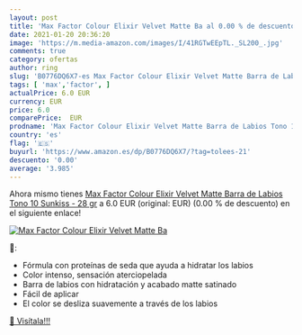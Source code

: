 ```yaml
---
layout: post
title: 'Max Factor Colour Elixir Velvet Matte Ba al 0.00 % de descuento'
date: 2021-01-20 20:36:20
image: 'https://m.media-amazon.com/images/I/41RGTwEEpTL._SL200_.jpg'
comments: true
category: ofertas
author: ring
slug: 'B0776DQ6X7-es Max Factor Colour Elixir Velvet Matte Barra de Labios Tono...'
tags: [ 'max','factor', ]
actualPrice: 6.0 EUR
currency: EUR
price: 6.0
comparePrice:  EUR
prodname: 'Max Factor Colour Elixir Velvet Matte Barra de Labios Tono 10 Sunkiss - 28 gr'
country: 'es'
flag: '🇪🇸'
buyurl: 'https://www.amazon.es/dp/B0776DQ6X7/?tag=tolees-21'
descuento: '0.00'
average: '3.985'
---
```


Ahora mismo tienes [Max Factor Colour Elixir Velvet Matte Barra de Labios Tono 10 Sunkiss - 28 gr](https://www.amazon.es/dp/B0776DQ6X7/?tag=tolees-21) a 6.0 EUR (original:  EUR) (0.00 %  de descuento) en el siguiente enlace!

[![Max Factor Colour Elixir Velvet Matte Ba](https://m.media-amazon.com/images/I/41RGTwEEpTL._SL200_.jpg)](https://www.amazon.es/dp/B0776DQ6X7/?tag=tolees-21)

🔎:

- Fórmula con proteínas de seda que ayuda a hidratar los labios
- Color intenso, sensación aterciopelada
- Barra de labios con hidratación y acabado matte satinado
- Fácil de aplicar
- El color se desliza suavemente a través de los labios

[🛒 Visítala!!!](https://www.amazon.es/dp/B0776DQ6X7/?tag=tolees-21)
